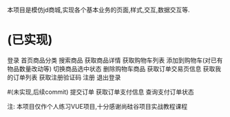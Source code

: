 # 
本项目是模仿jd商城,实现各个基本业务的页面,样式,交互,数据交互等.
# (已实现)
登录
首页商品分类
搜索商品
获取商品详情
获取购物车列表
添加到购物车(对已有物品数量改动等)
切换商品选中状态
删除购物车商品
获取订单交易页信息
获取我的订单列表
获取注册验证码
注册
退出登录

#(未实现,后续commit)
提交订单
获取订单支付信息
查询支付订单状态


注:
本项目仅作个人练习VUE项目,十分感谢尚硅谷项目实战教程课程

